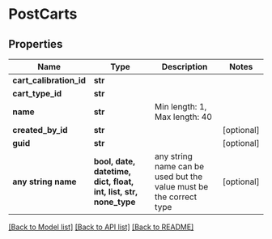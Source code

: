 # PostCarts


## Properties
Name | Type | Description | Notes
------------ | ------------- | ------------- | -------------
**cart_calibration_id** | **str** |  | 
**cart_type_id** | **str** |  | 
**name** | **str** | Min length: 1, Max length: 40 | 
**created_by_id** | **str** |  | [optional] 
**guid** | **str** |  | [optional] 
**any string name** | **bool, date, datetime, dict, float, int, list, str, none_type** | any string name can be used but the value must be the correct type | [optional]

[[Back to Model list]](../README.md#documentation-for-models) [[Back to API list]](../README.md#documentation-for-api-endpoints) [[Back to README]](../README.md)


